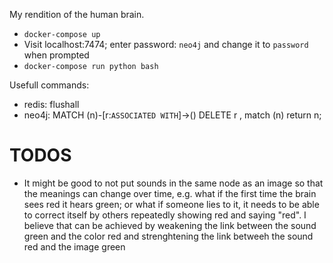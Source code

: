 My rendition of the human brain.

* `docker-compose up`
* Visit localhost:7474; enter password: `neo4j` and change it to `password` when prompted
* `docker-compose run python bash`

Usefull commands:

* redis: flushall
* neo4j: MATCH (n)-[r:`ASSOCIATED WITH`]->()
DELETE r , match (n) return n;

# TODOS
* It might be good to not put sounds in the same node as an image so that the meanings can change over time, e.g. what if the first time the brain sees red it hears green; or what if someone lies to it, it needs to be able to correct itself by others repeatedly showing red and saying "red". I believe that can be achieved by weakening the link between the sound green and the color red and strenghtening the link betweeh the sound red and the image green 
